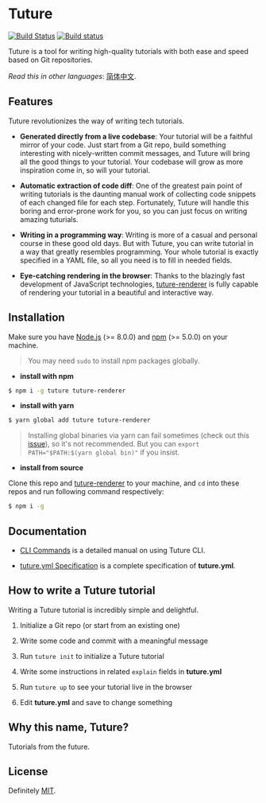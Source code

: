 # Tuture

[![Build Status](https://travis-ci.com/tutureproject/tuture.svg?branch=master)](https://travis-ci.com/tutureproject/tuture)
[![Build status](https://ci.appveyor.com/api/projects/status/j1l7dkyhhyxfjdyr?svg=true)](https://ci.appveyor.com/project/mRcfps/tuture)

Tuture is a tool for writing high-quality tutorials with both ease and speed based on Git repositories.

*Read this in other languages*: [简体中文](README.zh-CN.md).

## Features

Tuture revolutionizes the way of writing tech tutorials.

- **Generated directly from a live codebase**: Your tutorial will be a faithful mirror of your code. Just start from a Git repo, build something interesting with nicely-written commit messages, and Tuture will bring all the good things to your tutorial. Your codebase will grow as more inspiration come in, so will your tutorial.

- **Automatic extraction of code diff**: One of the greatest pain point of writing tutorials is the daunting manual work of collecting code snippets of each changed file for each step. Fortunately, Tuture will handle this boring and error-prone work for you, so you can just focus on writing amazing tuturials.

- **Writing in a programming way**: Writing is more of a casual and personal course in these good old days. But with Tuture, you can write tutorial in a way that greatly resembles programming. Your whole tutorial is exactly specified in a YAML file, so all you need is to fill in needed fields.

- **Eye-catching rendering in the browser**: Thanks to the blazingly fast development of JavaScript technologies, [tuture-renderer](https://github.com/tutureproject/renderer) is fully capable of rendering your tutorial in a beautiful and interactive way.

## Installation

Make sure you have [Node.js](https://nodejs.org/) (>= 8.0.0) and [npm](https://www.npmjs.com/) (>= 5.0.0) on your machine.

> You may need `sudo` to install npm packages globally.

- **install with npm**

```bash
$ npm i -g tuture tuture-renderer
```

- **install with yarn**

```bash
$ yarn global add tuture tuture-renderer
```

> Installing global binaries via yarn can fail sometimes (check out this [issue](https://github.com/yarnpkg/yarn/issues/1321)), so it's not recommended. But you can `export PATH="$PATH:$(yarn global bin)"` if you insist.

- **install from source**

Clone this repo and [tuture-renderer](https://github.com/tutureproject/renderer) to your machine, and `cd` into these repos and run following command respectively:

```bash
$ npm i -g
```

## Documentation

- [CLI Commands](docs/CLI_COMMANDS.md) is a detailed manual on using Tuture CLI.

- [tuture.yml Specification](docs/TUTURE_YML_SPEC.md) is a complete specification of **tuture.yml**.

## How to write a Tuture tutorial

Writing a Tuture tutorial is incredibly simple and delightful.

1. Initialize a Git repo (or start from an existing one)

2. Write some code and commit with a meaningful message

3. Run `tuture init` to initialize a Tuture tutorial

4. Write some instructions in related `explain` fields in **tuture.yml**

5. Run `tuture up` to see your tutorial live in the browser

6. Edit **tuture.yml** and save to change something

## Why this name, Tuture?

Tutorials from the future.

## License

Definitely [MIT](LICENSE).
